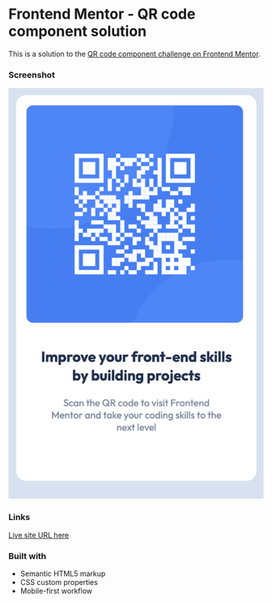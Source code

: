 # Frontend Mentor - QR code component solution

This is a solution to the [QR code component challenge on Frontend Mentor](https://www.frontendmentor.io/challenges/qr-code-component-iux_sIO_H). 


### Screenshot

![](./images/Screenshot%202022-08-08%20at%2022.40.39.png)


### Links
 [Live site URL here](https://frontend-mentor-qrcodeproject.netlify.app/)


### Built with

- Semantic HTML5 markup
- CSS custom properties
- Mobile-first workflow
